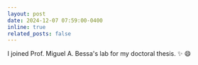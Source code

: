 ```yaml
---
layout: post
date: 2024-12-07 07:59:00-0400
inline: true
related_posts: false
---
```


<!-- A simple inline announcement with Markdown emoji! :sparkles: :smile: -->
I joined Prof. Miguel A. Bessa's lab for my doctoral thesis. :sparkles: :smile: